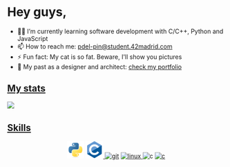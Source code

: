 # Hey guys,

<!--
**paudpr/paudpr** is a ✨ _special_ ✨ repository because its `README.md` (this file) appears on your GitHub profile.

Here are some ideas to get you started:

- 🔭 I’m currently working on ...
- 🌱 I’m currently learning ...
- 👯 I’m looking to collaborate on ...
- 🤔 I’m looking for help with ...
- 💬 Ask me about ...
- 📫 How to reach me: ...
- 😄 Pronouns: ...
- ⚡ Fun fact: ...

-->
- 👩‍💻 I’m currently learning software development with C/C++, Python and JavaScript
- 📫 How to reach me: pdel-pin@student.42madrid.com
- ⚡ Fun fact: My cat is so fat. Beware, I'll show you pictures
-  📜 My past as a designer and architect: <a href="https://paudpr.github.io/paudpr.github.io-portfolio/index.html" target="_blank" >check my portfolio

 
  
  ## My stats
<!-- <a href="https://github.com/JaeSeoKim/badge42"><img src="https://badge42.vercel.app/api/v2/cl6z6uc5o00160gmmkqt8wruc/stats?cursusId=21&coalitionId=66" alt="dlerma-c's 42 stats" /></a> -->

<div>
   <!--  <img src="https://github-readme-stats.vercel.app/api?username=paudpr&count_private=true&show_icons=true&theme=dark"> -->
    <img src="https://github-readme-stats.vercel.app/api/top-langs/?username=paudpr&layout=compact&exclude_repo=ft_server&langs_count=13&theme=dark"/>
</div>

  
  
  ## Skills
<p align="center">
    <a href="https://www.python.org" target="_blank"><img src="https://raw.githubusercontent.com/devicons/devicon/master/icons/python/python-original.svg" alt="python" width="40" height="40" /></a>
  <a href="https://www.cprogramming.com/" target="_blank"> <img src="https://raw.githubusercontent.com/devicons/devicon/master/icons/c/c-original.svg" alt="c" width="40" height="40"/> </a>
  <!--<a href="https://cplusplus.com/" target="_blank"><img src="https://raw.githubusercontent.com/jmnote/z-icons/master/svg/cpp.svg" alt="cpp" width="40" height="40" /></a> -->
  <a href="https://git-scm.com/" target="_blank"><img src="https://www.vectorlogo.zone/logos/git-scm/git-scm-icon.svg" alt="git" width="40" height="40" /></a>
  <a href="https://www.gnu.org/savannah-checkouts/gnu/bash/manual/bash.html" target="_blank"> <img src="https://bashlogo.com/img/symbol/png/full_colored_light.png" alt="linux" width="40" height="40"/> </a>
   <a target="_blank"> <img src="https://www.freepnglogos.com/uploads/html5-logo-png/html5-logo-html-logo-0.png" alt="c" width="40" height="40"/> </a>
  <a href="https://www.javascript.com" target="_blank"> <img src="https://www.freepnglogos.com/uploads/javascript-png/javascript-vector-logo-yellow-png-transparent-javascript-vector-12.png" alt="c" width="40" height="40"/> </a>
   
  
  </p>
  
  
  
  

